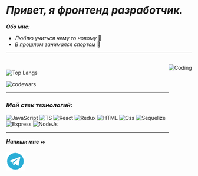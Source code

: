 


# ***Привет, я фронтенд разработчик.***

***Обо мне:***
 + *Люблю учиться чему то новому*  :book:
 + *В прошлом занимался спортом*  :running:
___
<br/>
<img align="right" alt="Coding" with="250" height="250" src="https://c.tenor.com/BqbIhT4Mb7cAAAAd/programmer-rounded-edges.gif">


![Top Langs](https://github-readme-stats-sigma-five.vercel.app/api/top-langs/?username=MuradMgmdv&layout=compact)

![codewars](https://www.codewars.com/users/Murad%20Mgmdv/badges/large)


___


### ***Мой стек технологий:***

![JavaScript](https://img.shields.io/badge/-JavaScript-24292f?style=for-the-badge&logo=JavaScript)
![TS](https://img.shields.io/badge/-TypeScript-24292f?style=for-the-badge&logo=TypeScript)
![React](https://img.shields.io/badge/-React-24292f?style=for-the-badge&logo=React)
![Redux](https://img.shields.io/badge/-Redux-24292f?style=for-the-badge&logo=Redux)
![HTML](https://img.shields.io/badge/-HTML-24292f?style=for-the-badge&logo=HTML5)
![Css](https://img.shields.io/badge/-Css-24292f?style=for-the-badge&logo=Css3)
![Sequelize](https://img.shields.io/badge/-Sequelize-24292f?style=for-the-badge&logo=Sequelize)
![Express](https://img.shields.io/badge/-Express-24292f?style=for-the-badge&logo=Express)
![NodeJs](https://img.shields.io/badge/-NodeJs-24292f?style=for-the-badge&logo=Node.Js)
___


***Напиши мне*** :black_nib:

<a href="https://t.me/m_omaras"><img src="https://github.com/MuradMgmdv/MuradMgmdv/blob/main/assets/tel.png" height="50px" width="50px"/></a>
